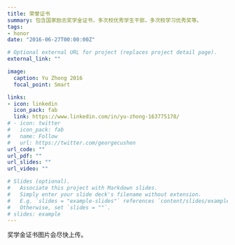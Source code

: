 ```yaml
---
title: 荣誉证书
summary: 包含国家励志奖学金证书，多次校优秀学生干部，多次校学习优秀奖等。
tags:
- honor
date: "2016-06-27T00:00:00Z"

# Optional external URL for project (replaces project detail page).
external_link: ""

image:
  caption: Yu Zhong 2016
  focal_point: Smart

links:
- icon: linkedin
  icon_pack: fab
  link: https://www.linkedin.com/in/yu-zhong-163775178/
# - icon: twitter
#   icon_pack: fab
#   name: Follow
#   url: https://twitter.com/georgecushen
url_code: ""
url_pdf: ""
url_slides: ""
url_video: ""

# Slides (optional).
#   Associate this project with Markdown slides.
#   Simply enter your slide deck's filename without extension.
#   E.g. `slides = "example-slides"` references `content/slides/example-slides.md`.
#   Otherwise, set `slides = ""`.
# slides: example
---
```


奖学金证书图片会尽快上传。

<!-- ![jpg](./Yu2016.jpg) -->

